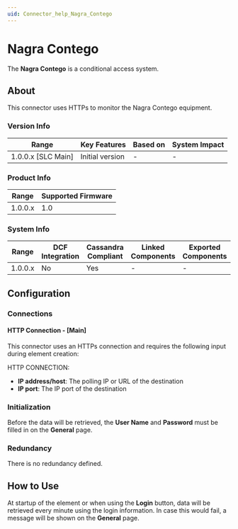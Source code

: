 ```yaml
---
uid: Connector_help_Nagra_Contego
---
```


# Nagra Contego

The **Nagra Contego** is a conditional access system.

## About

This connector uses HTTPs to monitor the Nagra Contego equipment.

### Version Info

| Range                | Key Features     | Based on     | System Impact     |
|----------------------|------------------|--------------|-------------------|
| 1.0.0.x \[SLC Main\] | Initial version  | \-           | \-                |

### Product Info

| Range     | Supported Firmware     |
|-----------|------------------------|
| 1.0.0.x   | 1.0                    |

### System Info

| Range     | DCF Integration     | Cassandra Compliant     | Linked Components     | Exported Components     |
|-----------|---------------------|-------------------------|-----------------------|-------------------------|
| 1.0.0.x   | No                  | Yes                     | \-                    | \-                      |

## Configuration

### Connections

#### HTTP Connection - \[Main\]

This connector uses an HTTPs connection and requires the following input during element creation:

HTTP CONNECTION:

- **IP address/host**: The polling IP or URL of the destination
- **IP port**: The IP port of the destination



### Initialization

Before the data will be retrieved, the **User Name** and **Password** must be filled in on the **General** page.

### Redundancy

There is no redundancy defined.

## How to Use

At startup of the element or when using the **Login** button, data will be retrieved every minute using the login information.
In case this would fail, a message will be shown on the **General** page.


